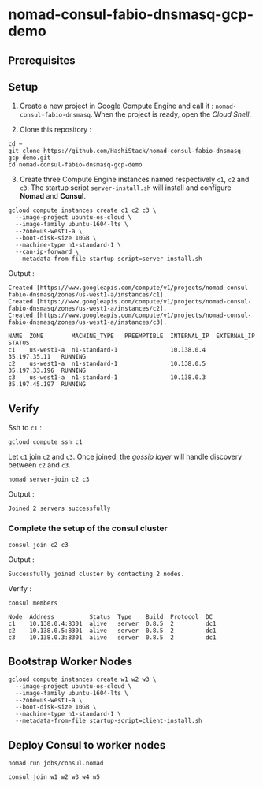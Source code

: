 # nomad-consul-fabio-dnsmasq-gcp-demo

## Prerequisites

## Setup

1. Create a new project in Google Compute Engine and call it : ``nomad-consul-fabio-dnsmasq``. When the project is ready, open the *Cloud Shell*.

2. Clone this repository :
```
cd ~
git clone https://github.com/HashiStack/nomad-consul-fabio-dnsmasq-gcp-demo.git
cd nomad-consul-fabio-dnsmasq-gcp-demo
```

3. Create three Compute Engine instances named respectively `c1`, `c2` and `c3`. The startup script `server-install.sh` will install and configure **Nomad** and **Consul**.

```
gcloud compute instances create c1 c2 c3 \
  --image-project ubuntu-os-cloud \
  --image-family ubuntu-1604-lts \
  --zone=us-west1-a \
  --boot-disk-size 10GB \
  --machine-type n1-standard-1 \
  --can-ip-forward \
  --metadata-from-file startup-script=server-install.sh
```

Output :

```
Created [https://www.googleapis.com/compute/v1/projects/nomad-consul-fabio-dnsmasq/zones/us-west1-a/instances/c1].
Created [https://www.googleapis.com/compute/v1/projects/nomad-consul-fabio-dnsmasq/zones/us-west1-a/instances/c2].
Created [https://www.googleapis.com/compute/v1/projects/nomad-consul-fabio-dnsmasq/zones/us-west1-a/instances/c3].

NAME  ZONE        MACHINE_TYPE   PREEMPTIBLE  INTERNAL_IP  EXTERNAL_IP    STATUS
c1    us-west1-a  n1-standard-1               10.138.0.4   35.197.35.11   RUNNING
c2    us-west1-a  n1-standard-1               10.138.0.5   35.197.33.196  RUNNING
c3    us-west1-a  n1-standard-1               10.138.0.3   35.197.45.197  RUNNING
```

## Verify

Ssh to `c1` :

```
gcloud compute ssh c1
```
Let `c1` join `c2` and `c3`. Once joined, the *gossip layer* will handle discovery between `c2` and `c3`.

```
nomad server-join c2 c3
```

Output :

```
Joined 2 servers successfully
```

### Complete the setup of the consul cluster

```
consul join c2 c3
```
Output :

```
Successfully joined cluster by contacting 2 nodes.
```
Verify :

```
consul members
```

```
Node  Address          Status  Type    Build  Protocol  DC
c1    10.138.0.4:8301  alive   server  0.8.5  2         dc1
c2    10.138.0.5:8301  alive   server  0.8.5  2         dc1
c3    10.138.0.3:8301  alive   server  0.8.5  2         dc1
```

## Bootstrap Worker Nodes

```
gcloud compute instances create w1 w2 w3 \
  --image-project ubuntu-os-cloud \
  --image-family ubuntu-1604-lts \
  --zone=us-west1-a \
  --boot-disk-size 10GB \
  --machine-type n1-standard-1 \
  --metadata-from-file startup-script=client-install.sh
```

## Deploy Consul to worker nodes

```
nomad run jobs/consul.nomad
```

```
consul join w1 w2 w3 w4 w5
```